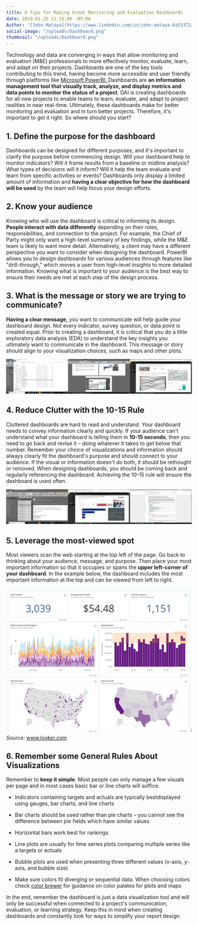 ```yaml
---
title: 6 Tips for Making Great Monitoring and Evaluation Dashboards
date: 2019-01-25 11:33:00 -05:00
Author: "[John Mataya](https://www.linkedin.com/in/john-mataya-6a53373/)"
social-image: "/uploads/Dashboard.png"
thumbnail: "/uploads/Dashboard.png"
---
```


Technology and data are converging in ways that allow monitoring and evaluation (M&E) professionals to more effectively monitor, evaluate, learn, and adapt on their projects. Dashboards are one of the key tools contributing to this trend, having become more accessible and user friendly through platforms like [Microsoft PowerBI. ](https://powerbi.microsoft.com/en-us/get-started/?&OCID=AID719832_SEM_bHb24t0B&lnkd=Google_PowerBI_Brand&gclid=Cj0KCQjw08XeBRC0ARIsAP_gaQBWS9woBxKkiDNWqYJ1QffUY7fpDoUDQTRkOS4N15amKTJGVg8EmGMaAkDrEALw_wcB)Dashboards are **an information management tool that visually track, analyze, and display metrics and data points to monitor the status of a project**. DAI is creating dashboards for all new projects to enable teams to learn, evaluate, and adapt to project realities in near real-time. Ultimately, these dashboards make for better monitoring and evaluation and in turn better projects. Therefore, it's important to get it right. So where should you start?

## 1. Define the purpose for the dashboard

Dashboards can be designed for different purposes, and it's important to clarify the purpose before commencing design. Will your dashboard help to monitor indicators? Will it frame results from a baseline or midline analysis? What types of decisions will it inform? Will it help the team evaluate and learn from specific activities or events? Dashboards only display a limited amount of information and **having a clear objective for how the dashboard will be used** by the team will help focus your design efforts.

## 2. Know your audience

Knowing who will use the dashboard is critical to informing its design. **People interact with data differently** depending on their roles, responsibilities, and connection to the project. For example, the Chief of Party might only want a high-level summary of key findings, while the M&E team is likely to want more detail. Alternatively, a client may have a different perspective you want to consider when designing the dashboard. PowerBI allows you to design dashboards for various audiences through features like "drill-through," which moves a user from high-level insights to more detailed information. Knowing what is important to your audience is the best way to ensure their needs are met at each step of the design process.

## 3. What is the message or story we are trying to communicate?

**Having a clear message,** you want to communicate will help guide your dashboard design. Not every indicator, survey question, or data point is created equal. Prior to creating a dashboard, it is critical that you do a little exploratory data analysis (EDA) to understand the key insights you ultimately want to communicate in the dashboard. This message or story should align to your visualization choices, such as maps and other plots.

![Dashboard.png](/uploads/Dashboard.png)

## 4. Reduce Clutter with the 10-15 Rule

Cluttered dashboards are hard to read and understand.  Your dashboard needs to convey information clearly and quickly.  If your audience can't understand what your dashboard is telling them in **10-15 seconds**, then you need to go back and revise it – doing whatever it takes to get below that number.  Remember your choice of visualizations and information should always clearly fit the dashboard's purpose and should connect to your audience.  If the visual or information doesn't do both, it should be rethought or removed.  When designing dashboards, you should be coming back and regularly referencing the dashboard.  Achieving the 10-15 rule will ensure the dashboard is used often.

![Dash1.png](/uploads/Dash1.png)

## 5. Leverage the most-viewed spot

Most viewers scan the web starting at the top left of the page.  Go back to thinking about your audience, message, and purpose. Then place your most important information so that it occupies or spans the **upper left-corner of your dashboard**.  In the example below, the dashboard includes the most important information at the top and can be viewed from left to right.

![dash2-d160cb.PNG](/uploads/dash2-d160cb.PNG)
*Source: www.looker.com*

## 6. Remember some General Rules About Visualizations

Remember to **keep it simple**. Most people can only manage a few visuals per page and in most cases basic bar or line charts will suffice.

* ​Indicators containing targets and actuals are typically best ​displayed using gauges, bar charts, and line charts

* Bar charts should be used rather than pie charts – you cannot see the difference between pie fields which have similar values

* Horizontal bars work best for rankings

* Line plots are usually for time series plots comparing multiple series like a targets or actuals

* Bubble plots are used when presenting three different values (x-axis, y-axis, and bubble size)

* Make sure colors fit diverging or sequential data. When choosing colors check [color brewer](http://colorbrewer2.org/) for guidance on color palates for plots and maps

In the end, remember the dashboard is just a data visualization tool and will only be successful when connected to a project's communication, evaluation, or learning strategy. Keep this in mind when creating dashboards and constantly look for ways to simplify your report design. ​